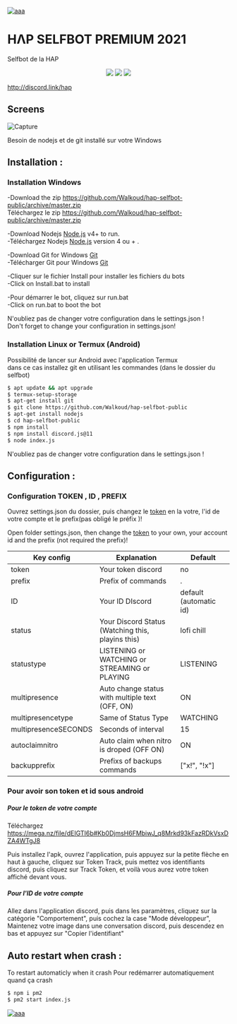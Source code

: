 [![aaa](https://i.imgur.com/4M7IWwP.gif)](https://discord.link/hap)
# HΛP SELFBOT PREMIUM 2021
Selfbot de la HAP

<p align="center">
<a href="https://discord.link/hap"><img src="https://img.shields.io/github/watchers/Walkoud/hap-selfbot-public?logoColor=purple&style=social"></a>
  <a href="https://discord.link/hap"><img src="https://img.shields.io/github/last-commit/Walkoud/hap-selfbot-public"></a>
<a href="https://discord.link/hap"><img src="https://img.shields.io/discord/736923536475684974?label=Join%20HΛP&logo=discord&style=flat-square"></a>

</p>


http://discord.link/hap


## Screens

![Capture](https://user-images.githubusercontent.com/38588921/111040103-e67abf00-8431-11eb-8d3d-a48535a32077.PNG)

Besoin de nodejs et de git installé sur votre Windows

 
## Installation :


### Installation Windows
-Download the zip https://github.com/Walkoud/hap-selfbot-public/archive/master.zip <br/>
Téléchargez le zip https://github.com/Walkoud/hap-selfbot-public/archive/master.zip <br/>

-Download Nodejs [Node.js](https://nodejs.org/) v4+ to run. <br/>
-Téléchargez Nodejs  [Node.js](https://nodejs.org/) version 4 ou + .

-Download Git for Windows [Git](https://git-scm.com/download/win) <br/>
-Télécharger Git pour Windows [Git](https://git-scm.com/download/win) 

-Cliquer sur le fichier Install pour installer les fichiers du bots <br/>
-Click on Install.bat to install <br/>

-Pour démarrer le bot, cliquez sur run.bat <br/>
-Click on run.bat to boot the bot <br/>

N'oubliez pas de changer votre configuration dans le settings.json !<br/>
Don't forget to change your configuration in settings.json!

### Installation Linux or Termux (Android)
Possibilité de lancer sur Android avec l'application Termux <br/>
dans ce cas installez git en utilisant les commandes (dans le dossier du selfbot)
```sh
$ apt update && apt upgrade
$ termux-setup-storage
$ apt-get install git
$ git clone https://github.com/Walkoud/hap-selfbot-public
$ apt-get install nodejs
$ cd hap-selfbot-public
$ npm install
$ npm install discord.js@11
$ node index.js
```
N'oubliez pas de changer votre configuration dans le settings.json !

## Configuration :

### Configuration TOKEN , ID , PREFIX

Ouvrez settings.json du dossier, puis changez le [token](https://youtu.be/2GBOYptubk4) en la votre, l'id de votre compte et le prefix(pas obligé le préfix )! <br/>

Open folder settings.json, then change the [token](https://youtu.be/2GBOYptubk4) to your own, your account id and the prefix (not required the prefix)! <br/>


| Key config | Explanation | Default |
| ------ | ------ | ----- | 
| token | Your token discord | no |
| prefix | Prefix of commands | .
| ID | Your ID DIscord | default (automatic id)
| status | Your Discord Status (Watching this, playins this) | lofi chill
| statustype | LISTENING or WATCHING or STREAMING or PLAYING | LISTENING
| multipresence | Auto change status with multiple text (OFF, ON) | ON
| multipresencetype | Same of Status Type | WATCHING
| multipresenceSECONDS | Seconds of interval | 15
| autoclaimnitro | Auto claim when nitro is droped (OFF ON) | ON
| backupprefix | Prefixs of backups commands | ["x!", "!x"]


### Pour avoir son token et id sous android
 
 ##### Pour le token de votre compte
 
Téléchargez https://mega.nz/file/dEIGTI6b#Kb0DjmsH6FMbiwJ_q8Mrkd93kFazRDkVsxDZA4WTgJ8

Puis installez l'apk, ouvrez l'application, puis appuyez sur la petite flèche en haut à gauche, cliquez sur Token Track, puis mettez vos identifiants discord, puis cliquez sur Track Token, et voilà vous aurez votre token affiché devant vous.

##### Pour l'ID de votre compte 

Allez dans l'application discord, puis dans les paramètres, cliquez sur la catégorie "Comportement", puis cochez la case "Mode développeur", <br/>
Maintenez votre image dans une conversation discord, puis descendez en bas et appuyez sur "Copier l'identifiant"



## Auto restart when crash :

To restart automaticly when it crash
Pour redémarrer automatiquement quand ça crash

```sh
$ npm i pm2
$ pm2 start index.js
```


[![aaa](https://i.imgur.com/4M7IWwP.gif)](https://discord.link/hap)
